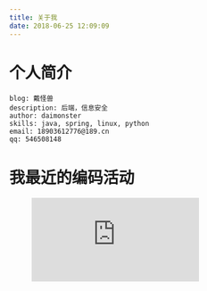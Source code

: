 ```yaml
---
title: 关于我
date: 2018-06-25 12:09:09
---
```


# 个人简介

```
blog: 戴怪兽
description: 后端，信息安全
author: daimonster
skills: java, spring, linux, python
email: 18903612776@189.cn
qq: 546508148
```

# 我最近的编码活动
<figure><embed src="https://wakatime.com/share/@fc42d7ed-31e6-4eb7-a1d5-3015986c47d5/38fb99cf-115d-4d08-b969-69334267c542.svg"></embed></figure>
